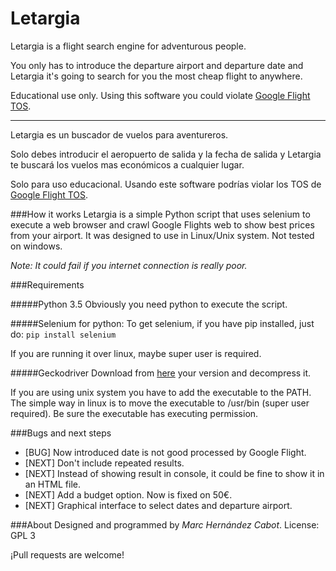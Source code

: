 # Letargia
Letargia is a flight search engine for adventurous people.

You only has to introduce the departure airport and departure date and Letargia it's going to search for you the most cheap flight to anywhere.

Educational use only. Using this software you could violate [Google Flight TOS](https://www.google.com/intl/en/policies/terms/).

- - - - - 

Letargia es un buscador de vuelos para aventureros.

Solo debes introducir el aeropuerto de salida y la fecha de salida y Letargia te buscará los vuelos mas económicos a cualquier lugar.

Solo para uso educacional. Usando este software podrías violar los TOS de [Google Flight TOS](https://www.google.com/intl/en/policies/terms/).



###How it works
Letargia is a simple Python script that uses selenium to execute a web browser and crawl Google Flights web to show best prices from your airport. It was designed to use in Linux/Unix system. Not tested on windows.

_Note: It could fail if you internet connection is really poor._



###Requirements

#####Python 3.5
Obviously you need python to execute the script.

#####Selenium for python:
To get selenium, if you have pip installed, just do:
`pip install selenium`

If you are running it over linux, maybe super user is required.

#####Geckodriver
Download from [here](https://github.com/mozilla/geckodriver/releases) your version and decompress it.

If you are using unix system you have to add the executable to the PATH. The simple way in linux is to move the executable to /usr/bin (super user required). Be sure the executable has executing permission.



###Bugs and next steps
- [BUG] Now introduced date is not good processed by Google Flight.
- [NEXT] Don't include repeated results.
- [NEXT] Instead of showing result in console, it could be fine to show it in an HTML file.
- [NEXT] Add a budget option. Now is fixed on 50€.
- [NEXT] Graphical interface to select dates and departure airport.



###About
Designed and programmed by _Marc Hernández Cabot_.
License: GPL 3

¡Pull requests are welcome!
